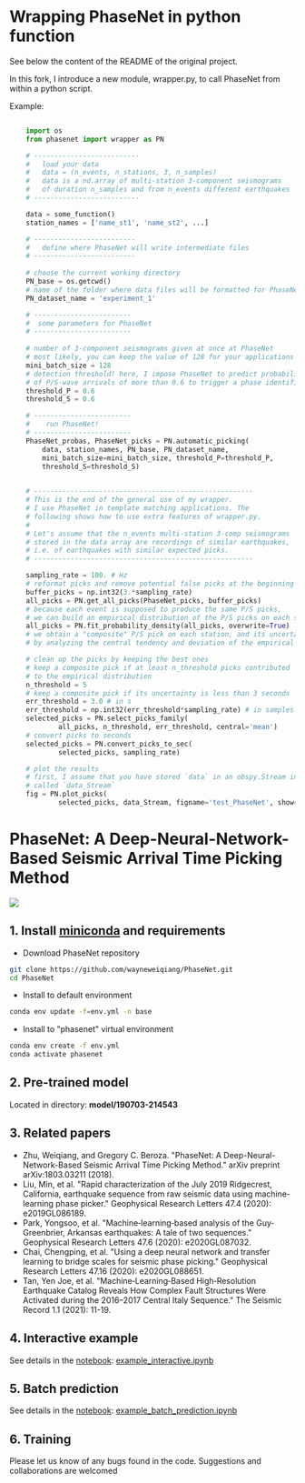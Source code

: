 # Wrapping PhaseNet in python function

See below the content of the README of the original project.

In this fork, I introduce a new module, wrapper.py, to call PhaseNet from within a python script.


Example:

```python

    import os
    from phasenet import wrapper as PN

    # --------------------------
    #   load your data 
    #   data = (n_events, n_stations, 3, n_samples)
    #   data is a nd.array of multi-station 3-component seismograms
    #   of duration n_samples and from n_events different earthquakes
    # --------------------------

    data = some_function()
    station_names = ['name_st1', 'name_st2', ...]

    # -------------------------
    #   define where PhaseNet will write intermediate files
    # -------------------------
    
    # choose the current working directory
    PN_base = os.getcwd()
    # name of the folder where data files will be formatted for PhaseNet
    PN_dataset_name = 'experiment_1'

    # ------------------------
    #  some parameters for PhaseNet
    # ------------------------
    
    # number of 3-component seismograms given at once at PhaseNet
    # most likely, you can keep the value of 128 for your applications
    mini_batch_size = 128
    # detection threshold! here, I impose PhaseNet to predict probabilities
    # of P/S-wave arrivals of more than 0.6 to trigger a phase identification
    threshold_P = 0.6
    threshold_S = 0.6

    # ------------------------
    #    run PhaseNet!
    # ------------------------
    PhaseNet_probas, PhaseNet_picks = PN.automatic_picking(
        data, station_names, PN_base, PN_dataset_name,
        mini_batch_size=mini_batch_size, threshold_P=threshold_P,
        threshold_S=threshold_S)

    
    # ------------------------------------------------------
    # This is the end of the general use of my wrapper.
    # I use PhaseNet in template matching applications. The
    # following shows how to use extra features of wrapper.py.
    #
    # Let's assume that the n_events multi-station 3-comp seismograms
    # stored in the data array are recordings of similar earthquakes,
    # i.e. of earthquakes with similar expected picks.
    # ------------------------------------------------------

    sampling_rate = 100. # Hz
    # reformat picks and remove potential false picks at the beginning
    buffer_picks = np.int32(3.*sampling_rate)
    all_picks = PN.get_all_picks(PhaseNet_picks, buffer_picks)
    # because each event is supposed to produce the same P/S picks,
    # we can build an empirical distribution of the P/S picks on each station
    all_picks = PN.fit_probability_density(all_picks, overwrite=True)
    # we obtain a "composite" P/S pick on each station, and its uncertainty,
    # by analyzing the central tendency and deviation of the empirical distribution

    # clean up the picks by keeping the best ones
    # keep a composite pick if at least n_threshold picks contributed
    # to the empirical distribution
    n_threshold = 5
    # keep a composite pick if its uncertainty is less than 3 seconds
    err_threshold = 3.0 # in s
    err_threshold = np.int32(err_threshold*sampling_rate) # in samples
    selected_picks = PN.select_picks_family(
            all_picks, n_threshold, err_threshold, central='mean')
    # convert picks to seconds
    selected_picks = PN.convert_picks_to_sec(
            selected_picks, sampling_rate)

    # plot the results
    # first, I assume that you have stored `data` in an obspy.Stream instance,
    # called `data_Stream`
    fig = PN.plot_picks(
            selected_picks, data_Stream, figname='test_PhaseNet', show=True)

```


# PhaseNet: A Deep-Neural-Network-Based Seismic Arrival Time Picking Method

[![](https://github.com/wayneweiqiang/PhaseNet/workflows/documentation/badge.svg)](https://wayneweiqiang.github.io/PhaseNet)


## 1.  Install [miniconda](https://docs.conda.io/en/latest/miniconda.html) and requirements
- Download PhaseNet repository
```bash
git clone https://github.com/wayneweiqiang/PhaseNet.git
cd PhaseNet
```
- Install to default environment
```bash
conda env update -f=env.yml -n base
```
- Install to "phasenet" virtual environment
```bash
conda env create -f env.yml
conda activate phasenet
```

## 2. Pre-trained model
Located in directory: **model/190703-214543**

## 3. Related papers
- Zhu, Weiqiang, and Gregory C. Beroza. "PhaseNet: A Deep-Neural-Network-Based Seismic Arrival Time Picking Method." arXiv preprint arXiv:1803.03211 (2018).
- Liu, Min, et al. "Rapid characterization of the July 2019 Ridgecrest, California, earthquake sequence from raw seismic data using machine‐learning phase picker." Geophysical Research Letters 47.4 (2020): e2019GL086189.
- Park, Yongsoo, et al. "Machine‐learning‐based analysis of the Guy‐Greenbrier, Arkansas earthquakes: A tale of two sequences." Geophysical Research Letters 47.6 (2020): e2020GL087032.
- Chai, Chengping, et al. "Using a deep neural network and transfer learning to bridge scales for seismic phase picking." Geophysical Research Letters 47.16 (2020): e2020GL088651.
- Tan, Yen Joe, et al. "Machine‐Learning‐Based High‐Resolution Earthquake Catalog Reveals How Complex Fault Structures Were Activated during the 2016–2017 Central Italy Sequence." The Seismic Record 1.1 (2021): 11-19.

## 4. Interactive example
See details in the [notebook](https://github.com/wayneweiqiang/PhaseNet/blob/master/docs/example_interactive.ipynb): [example_interactive.ipynb](example_interactive.ipynb)


## 5. Batch prediction
See details in the [notebook](https://github.com/wayneweiqiang/PhaseNet/blob/master/docs/example_batch_prediction.ipynb): [example_batch_prediction.ipynb](example_batch_prediction.ipynb)

## 6. Training

Please let us know of any bugs found in the code. Suggestions and collaborations are welcomed

